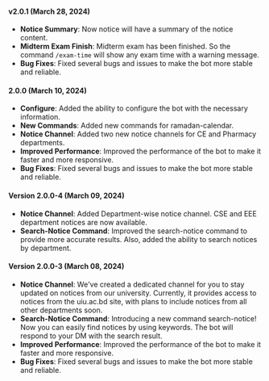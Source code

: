 #### v2.0.1 (March 28, 2024)

- **Notice Summary**: Now notice will have a summary of the notice content.
- **Midterm Exam Finish**: Midterm exam has been finished. So the command `/exam-time` will show any exam time with a warning message.
- **Bug Fixes**: Fixed several bugs and issues to make the bot more stable and reliable.

#### 2.0.0 (March 10, 2024)

- **Configure**: Added the ability to configure the bot with the necessary information.
- **New Commands**: Added new commands for ramadan-calendar.
- **Notice Channel**: Added two new notice channels for CE and Pharmacy departments.
- **Improved Performance**: Improved the performance of the bot to make it faster and more responsive.
- **Bug Fixes**: Fixed several bugs and issues to make the bot more stable and reliable.

#### Version 2.0.0-4 (March 09, 2024)

- **Notice Channel**: Added Department-wise notice channel. CSE and EEE department notices are now available.
- **Search-Notice Command**: Improved the search-notice command to provide more accurate results. Also, added the ability to search notices by department.

#### Version 2.0.0-3 (March 08, 2024)

- **Notice Channel**: We've created a dedicated channel for you to stay updated on notices from our university. Currently, it provides access to notices from the uiu.ac.bd site, with plans to include notices from all other departments soon.
- **Search-Notice Command**: Introducing a new command search-notice! Now you can easily find notices by using keywords. The bot will respond to your DM with the search result.
- **Improved Performance**: Improved the performance of the bot to make it faster and more responsive.
- **Bug Fixes**: Fixed several bugs and issues to make the bot more stable and reliable.
